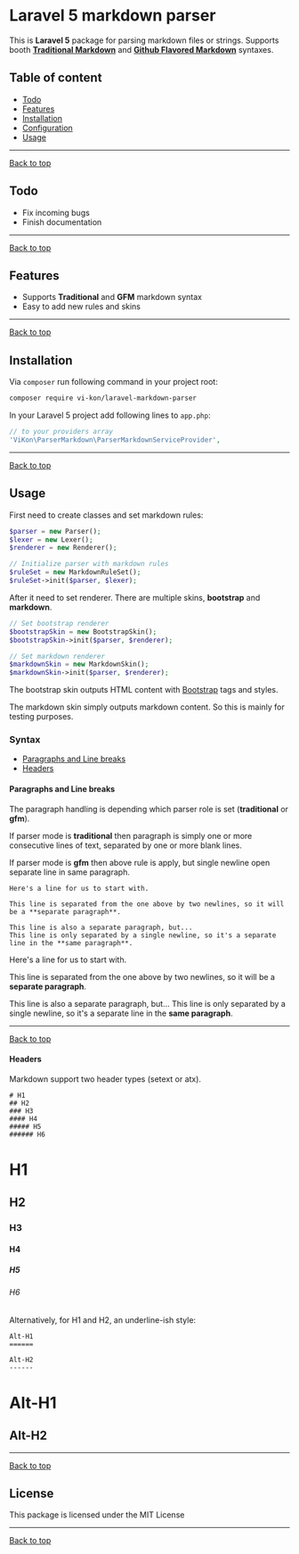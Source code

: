 # Laravel 5 markdown parser

This is **Laravel 5** package for parsing markdown files or strings. Supports booth [**Traditional Markdown**](http://daringfireball.net/projects/markdown/syntax) and [**Github Flavored Markdown**](https://help.github.com/articles/github-flavored-markdown/) syntaxes.

## Table of content

* [Todo](#todo)
* [Features](#features)
* [Installation](#installation)
* [Configuration](#configuration)
* [Usage](#usage)

---
[Back to top][top]

## Todo

* Fix incoming bugs
* Finish documentation

---
[Back to top][top]

## Features

* Supports **Traditional** and **GFM** markdown syntax
* Easy to add new rules and skins

---
[Back to top][top]

## Installation

Via `composer` run following command in your project root:

```bash
composer require vi-kon/laravel-markdown-parser
```

In your Laravel 5 project add following lines to `app.php`:

```php
// to your providers array
'ViKon\ParserMarkdown\ParserMarkdownServiceProvider',
```

---
[Back to top][top]

## Usage

First need to create classes and set markdown rules:

```php
$parser = new Parser();
$lexer = new Lexer();
$renderer = new Renderer();

// Initialize parser with markdown rules
$ruleSet = new MarkdownRuleSet();
$ruleSet->init($parser, $lexer);
```

After it need to set renderer. There are multiple skins, **bootstrap** and **markdown**.

```php
// Set bootstrap renderer
$bootstrapSkin = new BootstrapSkin();
$bootstrapSkin->init($parser, $renderer);

// Set markdown renderer
$markdownSkin = new MarkdownSkin();
$markdownSkin->init($parser, $renderer);
```

The bootstrap skin outputs HTML content with [Bootstrap](http://getbootstrap.com/) tags and styles.

The markdown skin simply outputs markdown content. So this is mainly for testing purposes.

### Syntax

* [Paragraphs and Line breaks](#paragraphs-and-line-breaks)
* [Headers](#headers)

#### Paragraphs and Line breaks

The paragraph handling is depending which parser role is set (**traditional** or **gfm**).

If parser mode is **traditional** then paragraph is simply one or more consecutive lines of text, separated by one or more blank lines.

If parser mode is **gfm** then above rule is apply, but single newline open separate line in same paragraph. 

```no-highlight
Here's a line for us to start with.

This line is separated from the one above by two newlines, so it will be a **separate paragraph**.

This line is also a separate paragraph, but...
This line is only separated by a single newline, so it's a separate line in the **same paragraph**.
```

Here's a line for us to start with.

This line is separated from the one above by two newlines, so it will be a **separate paragraph**.

This line is also a separate paragraph, but...
This line is only separated by a single newline, so it's a separate line in the **same paragraph**.

---
[Back to top][top]

#### Headers

Markdown support two header types (setext or atx).

```no-highlight
# H1
## H2
### H3
#### H4
##### H5
###### H6
```

# H1
## H2
### H3
#### H4
##### H5
###### H6

Alternatively, for H1 and H2, an underline-ish style:

```no-highlight
Alt-H1
======

Alt-H2
------
```

Alt-H1
======

Alt-H2
------


---
[Back to top][top]

## License

This package is licensed under the MIT License

---
[Back to top][top]

[top]: #laravel-5-markdown-parser
